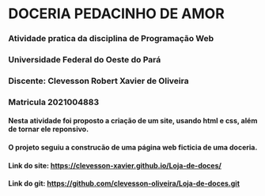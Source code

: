 # DOCERIA PEDACINHO DE AMOR

### Atividade pratica da disciplina de Programação Web
### Universidade Federal do Oeste do Pará
### Discente: Clevesson Robert Xavier de Oliveira
### Matricula 2021004883

#### Nesta atividade foi proposto a criação de um site, usando html e css, além de tornar ele reponsivo.
#### O projeto seguiu a construcão de uma página web ficticia de uma doceria.

#### Link do site: https://clevesson-xavier.github.io/Loja-de-doces/
#### Link do git: https://github.com/clevesson-oliveira/Loja-de-doces.git
